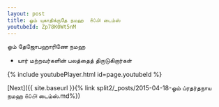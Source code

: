 ```yaml
---
layout: post
title: ஓம் யுகாதிக்ருதே நமஹ  ௧௦௮ டைம்ஸ்
youtubeId: Zp78K0Wt5nM
---
```

 
 
 ஓம் தேஜோபஹாரிணே நமஹ  
 
 -  யார் மற்றவர்களின் பலத்தைத் திருடுகிறார்கள் 
 
  
 
  
 
 
 
 
 
 


{% include youtubePlayer.html id=page.youtubeId %}
 
[Next]({{ site.baseurl }}{% link  split2/_posts/2015-04-18-ஓம் ப்ரதர்தநாய நமஹ ௧௦௮ டைம்ஸ்.md%})
 
